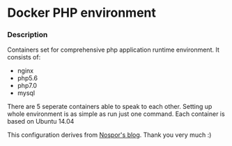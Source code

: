# Docker PHP environment

### Description

Containers set for comprehensive php application runtime environment. It consists of:

- nginx
- php5.6
- php7.0
- mysql

There are 5 seperate containers able to speak to each other. Setting up whole environment is as simple as
run just one command. Each container is based on Ubuntu 14.04
 
This configuration derives from [Nospor's blog](http://nospor.pl/docker-zaprzegamy-kontenery-do-pracy.html). Thank you very much :)
